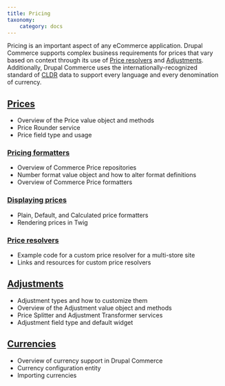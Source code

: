 ```yaml
---
title: Pricing
taxonomy:
    category: docs
---
```


Pricing is an important aspect of any eCommerce application. Drupal Commerce supports complex business requirements for prices that vary based on context through its use of [Price resolvers](#price-resolvers) and [Adjustments](#adjustments). Additionally, Drupal Commerce uses the internationally-recognized standard of [CLDR] data to support every language and every denomination of currency.

## [Prices](../prices)

- Overview of the Price value object and methods
- Price Rounder service
- Price field type and usage

### [Pricing formatters](../prices/#pricing-formatters)

- Overview of Commerce Price repositories
- Number format value object and how to alter format definitions
- Overview of Commerce Price formatters

### [Displaying prices](../prices/#displaying-prices)

- Plain, Default, and Calculated price formatters
- Rendering prices in Twig

### [Price resolvers](../prices/#price-resolvers)

- Example code for a custom price resolver for a multi-store site
- Links and resources for custom price resolvers

## [Adjustments](../adjustments)

- Adjustment types and how to customize them
- Overview of the Adjustment value object and methods
- Price Splitter and Adjustment Transformer services
- Adjustment field type and default widget

## [Currencies](../currencies)

- Overview of currency support in Drupal Commerce
- Currency configuration entity
- Importing currencies

[CLDR]: http://cldr.unicode.org/
